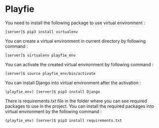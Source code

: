 # Playfie

You need to install the following package to use virtual environment :

```
[server]$ pip3 install virtualenv
```
You can create a virtual environment in current directory by following command :

```
[server]$ virtualenv playfie_env
```

You can activate the created virtual environment by following command :

```
[server]$ source playfie_env/bin/activate
```

You can install Django into virtual environment after the activation :

```
(playfie_env) [server]$ pip3 install Django
```



There is requirements.txt file in the folder where you can see required packages to use in the project. You can install the required packages into virtual environment by the following command : 

```
(playfie_env) [server]$ pip3 install requirements.txt 
```
